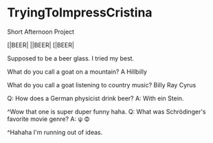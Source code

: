 # TryingToImpressCristina
Short Afternoon Project

[|BEER|
||BEER|
[|BEER|

Supposed to be a beer glass. I tried my best.

What do you call a goat on a mountain?
A Hillbilly

What do you call a goat listening to country music? 
Billy Ray Cyrus

Q: How does a German physicist drink beer?
A: With ein Stein.

^Wow that one is super duper funny haha.
Q: What was Schrödinger's favorite movie genre?
A: ψ Φ

^Hahaha I'm running out of ideas.
